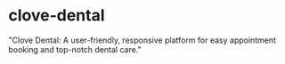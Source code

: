 # clove-dental
"Clove Dental: A user-friendly, responsive platform for easy appointment booking and top-notch dental care."
